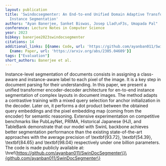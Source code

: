 ```yaml
---
layout: publication
title: 'Swindocsegmenter: An End-to-end Unified Domain Adaptive Transformer For Document
  Instance Segmentation'
authors: "Ayan Banerjee, Sanket Biswas, Josep Llad\xF3s, Umapada Pal"
conference: Lecture Notes in Computer Science
year: 2023
bibkey: banerjee2023swindocsegmenter
citations: 14
additional_links: [{name: Code, url: 'https://github.com/ayanban011/SwinDocSegmenter\}\{github.com/ayanban011/SwinDocSegmenter\'},
  {name: Paper, url: 'https://arxiv.org/abs/2305.04609'}]
tags: ["Evaluation"]
short_authors: Banerjee et al.
---
```

Instance-level segmentation of documents consists in assigning a class-aware
and instance-aware label to each pixel of the image. It is a key step in
document parsing for their understanding. In this paper, we present a unified
transformer encoder-decoder architecture for en-to-end instance segmentation of
complex layouts in document images. The method adapts a contrastive training
with a mixed query selection for anchor initialization in the decoder. Later
on, it performs a dot product between the obtained query embeddings and the
pixel embedding map (coming from the encoder) for semantic reasoning. Extensive
experimentation on competitive benchmarks like PubLayNet, PRIMA, Historical
Japanese (HJ), and TableBank demonstrate that our model with SwinL backbone
achieves better segmentation performance than the existing state-of-the-art
approaches with the average precision of \textbf\{93.72\}, \textbf\{54.39\},
\textbf\{84.65\} and \textbf\{98.04\} respectively under one billion parameters.
The code is made publicly available at:
\href\{https://github.com/ayanban011/SwinDocSegmenter\}\{github.com/ayanban011/SwinDocSegmenter\}